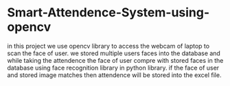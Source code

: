 # Smart-Attendence-System-using-opencv
in this project we use opencv library to access the webcam of laptop to scan the face of user. we stored multiple users faces into the database and 
while taking the attendence the face of user compre with stored faces in the database using face recognition library in python library. if the face 
of user and stored image matches then attendence will be stored into the excel file.
